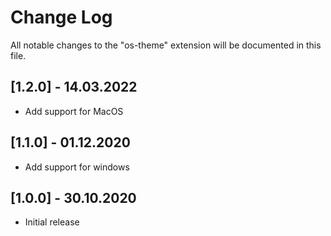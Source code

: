 # Change Log

All notable changes to the "os-theme" extension will be documented in this file.

## [1.2.0] - 14.03.2022

- Add support for MacOS

## [1.1.0] - 01.12.2020

- Add support for windows

## [1.0.0] - 30.10.2020

- Initial release